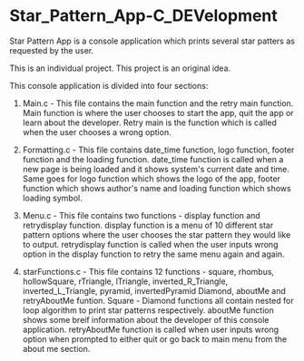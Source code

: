 # Star_Pattern_App-C_DEVelopment

Star Pattern App is a console application which prints several star patters as requested by the user.

This is an individual project. This project is an original idea.

This console application is divided into four sections:

1. Main.c - This file contains the main function and the retry main function. Main function is where the user chooses to start the app, quit the app or learn about the developer.
            Retry main is the function which is called when the user chooses a wrong option.
            
2. Formatting.c - This file contains date_time function, logo function, footer function and the loading function. date_time function is called when a new page is being loaded and                   it shows system's current date and time. Same goes for logo function which shows the logo of the app, footer function which shows author's name and loading                         function which shows loading symbol.

3. Menu.c - This file contains two functions - display function and retrydisplay function. display function is a menu of 10 different star pattern options where the user chooses               the star pattern they would like to output. retrydisplay function is called when the user inputs wrong option in the display function to retry the same menu again and             again.

4. starFunctions.c - This file contains 12 functions - square, rhombus, hollowSquare, rTriangle, lTriangle, inverted_R_Triangle, inverted_L_Triangle, pyramid, invertedPyramid                          Diamond, aboutMe and retryAboutMe funtion. Square - Diamond functions all contain nested for loop algorithm to print star patterns respectively. aboutMe                            function shows some breif information about the developer of this console application. retryAboutMe function is called when user inputs wrong option when                          prompted to either quit or go back to main menu from the about me section.

